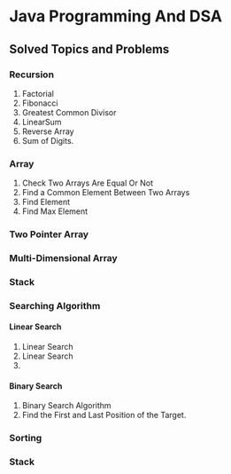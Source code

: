 # Java Programming And DSA

## Solved Topics and Problems

### Recursion

1. Factorial
2. Fibonacci
3. Greatest Common Divisor
4. LinearSum
5. Reverse Array
6. Sum of Digits.

### Array

1. Check Two Arrays Are Equal Or Not
2. Find a Common Element Between Two Arrays
3. Find Element
4. Find Max Element

### Two Pointer Array

### Multi-Dimensional Array

### Stack

### Searching Algorithm
  #### Linear Search
  1. Linear Search
  2. Linear Search
  3. 


  #### Binary Search
  1. Binary Search Algorithm
  2. Find the First and Last Position of the Target.

### Sorting 

### Stack
